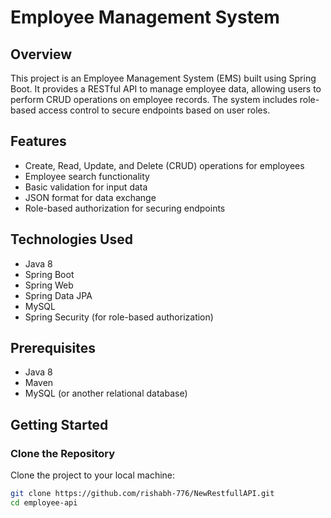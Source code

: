 # Employee Management System

## Overview

This project is an Employee Management System (EMS) built using Spring Boot. It provides a RESTful API to manage employee data, allowing users to perform CRUD operations on employee records. The system includes role-based access control to secure endpoints based on user roles.

## Features

- Create, Read, Update, and Delete (CRUD) operations for employees
- Employee search functionality
- Basic validation for input data
- JSON format for data exchange
- Role-based authorization for securing endpoints

## Technologies Used

- Java 8
- Spring Boot
- Spring Web
- Spring Data JPA
- MySQL
- Spring Security (for role-based authorization)

## Prerequisites

- Java 8
- Maven
- MySQL (or another relational database)

## Getting Started

### Clone the Repository

Clone the project to your local machine:

```bash
git clone https://github.com/rishabh-776/NewRestfullAPI.git
cd employee-api
